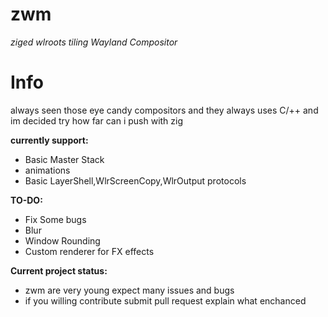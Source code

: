 # zwm
*ziged wlroots tiling Wayland Compositor*

# Info
always seen those eye candy compositors and they always uses C/++ and im decided try how far can i push with zig 

**currently support:**
- Basic Master Stack
- animations
- Basic LayerShell,WlrScreenCopy,WlrOutput protocols

**TO-DO:**
- Fix Some bugs
- Blur 
- Window Rounding
- Custom renderer for FX effects

**Current project status:**
- zwm are very young expect many issues and bugs
- if you willing contribute submit pull request explain what enchanced
